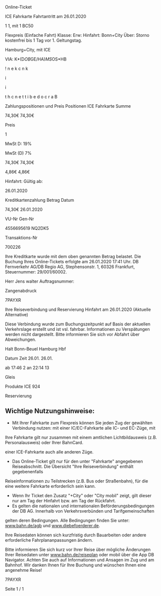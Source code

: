 Online-Ticket

ICE Fahrkarte
Fahrtantritt am 26.01.2020

1
1, mit 1 BC50

Flexpreis (Einfache Fahrt)
Klasse:
Erw:
Hinfahrt: Bonn+City
Über:
Storno kostenfrei bis 1 Tag vor 1. Geltungstag.

 Hamburg+City, mit ICE

VIA: K*(D*OB*GE/HA)*MS*OS*HB

!
n
e
k
c
n
k

i

i

t
h
c
n
e
t
t
i
b
e
d
o
c
r
a
B

Zahlungspositionen und Preis
Positionen
ICE Fahrkarte
Summe

74,30€
74,30€

Preis

1

MwSt D: 19%

MwSt (D) 7%

74,30€
74,30€

4,86€
4,86€

Hinfahrt:
Gültig ab:

26.01.2020

Kreditkartenzahlung
Betrag
Datum

74,30€
26.01.2020

VU-Nr
Gen-Nr

4556695619
NQ2DK5

Transaktions-Nr

700226

Ihre Kreditkarte wurde mit dem oben genannten Betrag belastet. Die Buchung Ihres
Online-Tickets erfolgte am 26.01.2020 17:41 Uhr. DB Fernverkehr AG/DB Regio AG,
Stephensonstr. 1, 60326 Frankfurt, Steuernummer: 29/001/60002.

Herr  Jens walter
Auftragsnummer:

Zangenabdruck

7PAYXR

Ihre Reiseverbindung und Reservierung Hinfahrt am 26.01.2020 (Aktuelle Alternative)

Diese Verbindung wurde zum Buchungszeitpunkt auf Basis der aktuellen Verkehrslage erstellt und ist vsl. fahrbar.
Informationen zu Verspätungen werden nicht dargestellt. Bitte informieren Sie sich vor Abfahrt über Abweichungen.

Halt
Bonn-Beuel
Hamburg Hbf

Datum Zeit
26.01.
26.01.

ab 17:46 2
an 22:14 13

Gleis

Produkte
ICE 924

Reservierung

Wichtige Nutzungshinweise:
-
- Mit Ihrer Fahrkarte zum Flexpreis können Sie jeden Zug der gewählten Verbindung nutzen: mit einer IC/EC-Fahrkarte alle IC- und EC-Züge, mit

Ihre Fahrkarte gilt nur zusammen mit einem amtlichen Lichtbildausweis (z.B. Personalausweis) oder Ihrer BahnCard.

einer ICE-Fahrkarte auch alle anderen Züge.

- Das Online-Ticket gilt nur für den unter "Fahrkarte" angegebenen Reiseabschnitt. Die Übersicht "Ihre Reiseverbindung" enthält gegebenenfalls

Reiseinformationen zu Teilstrecken (z.B. Bus oder Straßenbahn), für die eine weitere Fahrkarte erforderlich sein kann.
- Wenn Ihr Ticket den Zusatz "+City" oder "City mobil" zeigt, gilt dieser nur am Tag der Hinfahrt bzw. am Tag der Rückfahrt.
- Es gelten die nationalen und internationalen Beförderungsbedingungen der DB AG. Innerhalb von Verkehrsverbünden und Tarifgemeinschaften

gelten deren Bedingungen. Alle Bedingungen finden Sie unter: www.bahn.de/agb und www.diebefoerderer.de.

Ihre Reisedaten können sich kurzfristig durch Bauarbeiten oder andere erforderliche Fahrplananpassungen ändern.

Bitte informieren Sie sich kurz vor Ihrer Reise über mögliche Änderungen Ihrer Reisedaten unter www.bahn.de/reiseplan oder mobil über die
App DB Navigator. Achten Sie auch auf Informationen und Ansagen im Zug und am Bahnhof. Wir danken Ihnen für Ihre Buchung und wünschen
Ihnen eine angenehme Reise!

7PAYXR

Seite 1 / 1

